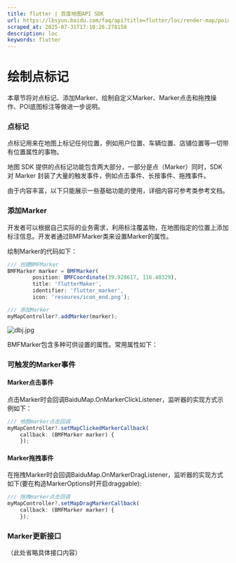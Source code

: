 ```yaml
---
title: flutter | 百度地图API SDK
url: https://lbsyun.baidu.com/faq/api?title=flutter/loc/render-map/point
scraped_at: 2025-07-31T17:10:26.278158
description: loc
keywords: flutter
---
```


# 绘制点标记

本章节将对点标记、添加Marker、绘制自定义Marker、Marker点击和拖拽操作、POI底图标注等做进一步说明。

### 点标记

点标记用来在地图上标记任何位置，例如用户位置、车辆位置、店铺位置等一切带有位置属性的事物。

地图 SDK 提供的点标记功能包含两大部分，一部分是点（Marker）同时，SDK 对 Marker 封装了大量的触发事件，例如点击事件、长按事件、拖拽事件。

由于内容丰富，以下只能展示一些基础功能的使用，详细内容可参考类参考文档。

### 添加Marker

开发者可以根据自己实际的业务需求，利用标注覆盖物，在地图指定的位置上添加标注信息。开发者通过BMFMarker类来设置Marker的属性。

绘制Marker的代码如下：
```javascript
/// 创建BMFMarker
BMFMarker marker = BMFMarker(
        position: BMFCoordinate(39.928617, 116.40329),
        title: 'flutterMaker',
        identifier: 'flutter_marker',
        icon: 'resoures/icon_end.png');

/// 添加Marker
myMapController?.addMarker(marker);
```
![dbj.jpg](https://mapopen-website-webapi.bj.bcebos.com/images/flutter/map/dbj.jpg)

BMFMarker包含多种可供设置的属性。常用属性如下：

### 可触发的Marker事件

#### Marker点击事件

点击Marker时会回调BaiduMap.OnMarkerClickListener，监听器的实现方式示例如下：
```javascript
/// 地图marker点击回调
myMapController?.setMapClickedMarkerCallback(
    callback: (BMFMarker marker) {
    });
```
#### Marker拖拽事件

在拖拽Marker时会回调BaiduMap.OnMarkerDragListener，监听器的实现方式如下(要在构造MarkerOptions时开启draggable):
```javascript
/// 拖拽marker点击回调
myMapController?.setMapDragMarkerCallback(
    callback: (BMFMarker marker) {
    });
```
### Marker更新接口

（此处省略具体接口内容）